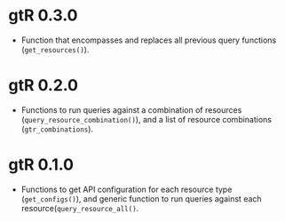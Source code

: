 # gtR 0.3.0

* Function that encompasses and replaces all previous query functions (`get_resources()`).

# gtR 0.2.0

* Functions to run queries against a combination of resources (`query_resource_combination()`), and a list of resource combinations (`gtr_combinations`).

# gtR 0.1.0

* Functions to get API configuration for each resource type (`get_configs()`), and generic function to run queries against each resource(`query_resource_all()`.
